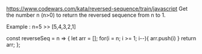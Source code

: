 https://www.codewars.com/kata/reversed-sequence/train/javascript
Get the number n (n>0) to return the reversed sequence from n to 1.

Example : n=5 >> [5,4,3,2,1]


const reverseSeq = n => {
  let arr = [];
  for(i = n; i >= 1; i--){
    arr.push(i)
  }
  return arr;
};